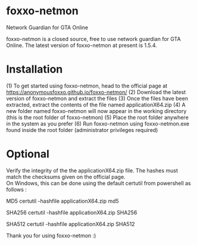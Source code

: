 # foxxo-netmon
Network Guardian for GTA Online

foxxo-netmon is a closed source, free to use network guardian for GTA Online. The latest version of foxxo-netmon at present is 1.5.4.

# Installation
(1) To get started using foxxo-netmon, head to the official page at https://anonymousfoxxo.github.io/foxxo-netmon/
(2) Download the latest version of foxxo-netmon and extract the files
(3) Once the files have been extracted, extract the contents of the file named applicationX64.zip
(4) A new folder named foxxo-netmon will now appear in the working directory (this is the root folder of foxxo-netmon)
(5) Place the root folder anywhere in the system as you prefer
(6) Run foxxo-netmon using foxxo-netmon.exe found inside the root folder (administrator privileges required)


# Optional 
Verify the integrity of the the applicationX64.zip file. The hashes must match the checksums given on the official page.  
On Windows, this can be done using the default certutil from powershell as follows : 

MD5 
certutil -hashfile applicationX64.zip md5

SHA256
certutil -hashfile applicationX64.zip SHA256

SHA512
certutil -hashfile applicationX64.zip SHA512

Thank you for using foxxo-netmon :) 
